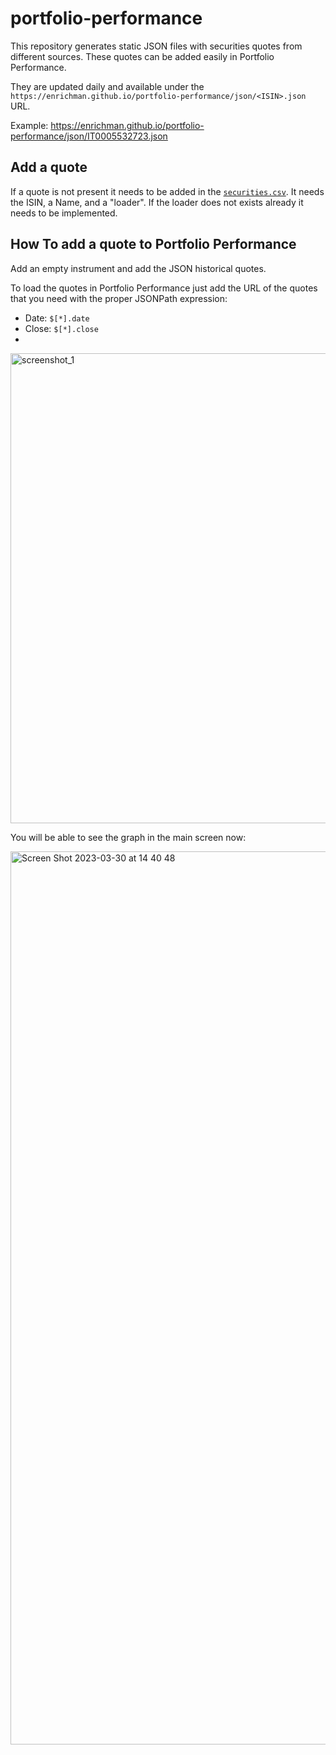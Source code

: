 # portfolio-performance

This repository generates static JSON files with securities quotes from different sources. These quotes can be added easily in Portfolio Performance.

They are updated daily and available under the `https://enrichman.github.io/portfolio-performance/json/<ISIN>.json` URL.

Example: https://enrichman.github.io/portfolio-performance/json/IT0005532723.json

## Add a quote

If a quote is not present it needs to be added in the [`securities.csv`](https://github.com/enrichman/portfolio-performance/blob/main/securities.csv). It needs the ISIN, a Name, and a "loader". If the loader does not exists already it needs to be implemented.

## How To add a quote to Portfolio Performance

Add an empty instrument and add the JSON historical quotes.

To load the quotes in Portfolio Performance just add the URL of the quotes that you need with the proper JSONPath expression:

- Date: `$[*].date`
- Close: `$[*].close`
- 
<img width="752" alt="screenshot_1" src="https://github.com/user-attachments/assets/dcca6929-f588-4e8e-8e0e-d53702644133" />

You will be able to see the graph in the main screen now:

<img width="1429" alt="Screen Shot 2023-03-30 at 14 40 48" src="https://user-images.githubusercontent.com/1763949/228841568-af1baae0-7228-4bd5-bf2d-7a01a9c092ae.png">
